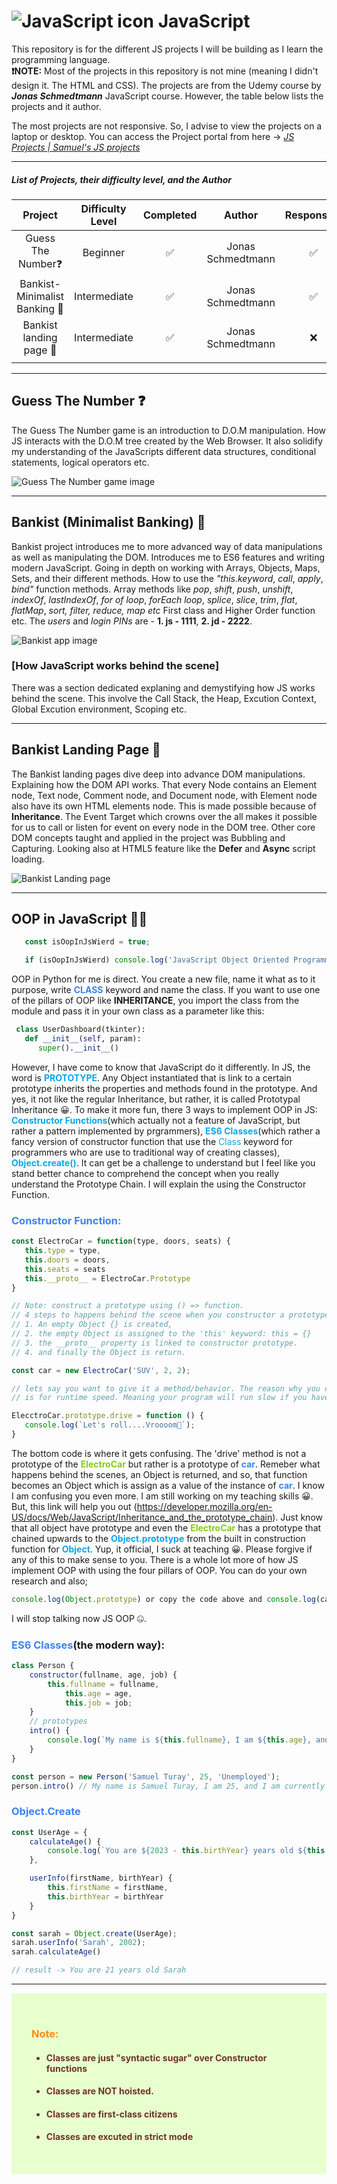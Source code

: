 # ![JavaScript icon](favicon-32x32.png) JavaScript

This repository is for the different JS projects I will be building as I learn the programming language.  
**❗️NOTE:** Most of the projects in this repository is not mine (meaning I didn't design it. The HTML and CSS). The projects are from the Udemy course by  ***Jonas Schmedtmann*** JavaScript course. However, the table below lists the projects and it author.  

The most projects are not responsive. So, I advise to view the projects on a laptop or desktop. You can access the Project portal from here -> *[JS Projects | Samuel's JS projects](https://koigor97.github.io/JS/)*

___

##### List of Projects, their difficulty level, and the Author

|      Project      | Difficulty Level | Completed | Author | Responsive |
|:-----------------:|:----------------:|:---------:|:-------:|:------------:|
|   G‍uess The Number❓    |     Beginner     |     ✅     | Jonas Schmedtmann | ✅ |
|  Bankist-Minimalist Banking 💸  |   Intermediate   |     ✅     | Jonas Schmedtmann | ✅ |
|   Bankist landing page 💸 |   Intermediate   |     ✅     | Jonas Schmedtmann | ❌ |
|                   |                  |           |

___

## Guess The Number ❓

The Guess The Number game is an introduction to D.O.M manipulation. How JS interacts with the D.O.M tree created by the Web Browser. It also solidify my understanding of the JavaScripts different data structures, conditional statements, logical operators etc.

![Guess The Number game image](images/guess-number.webp)
___

## Bankist (Minimalist Banking) 💸

Bankist project introduces me to more advanced way of data manipulations as well as manipulating the DOM. Introduces me to ES6 features and writing modern JavaScript. Going in depth on working with Arrays, Objects, Maps, Sets, and their different methods. How to use the *"this.keyword*,  *call*, *apply*, *bind"* function methods. Array methods like *pop*, *shift*, *push*, *unshift*, *indexOf*, *lastIndexOf*, *for of loop*, *forEach loop*, *splice*, *slice*, *trim*, *flat*, *flatMap*, *sort, filter, reduce, map etc* First class and Higher Order function etc.
The *users* and *login PINs* are - **1. js - 1111**, **2. jd - 2222**.

![Bankist app image](images/bankist.webp)

### [How JavaScript works behind the scene]

There was a section dedicated explaning and demystifying how JS works behind the scene. This involve the Call Stack, the Heap, Excution Context, Global Excution environment, Scoping etc.

___

## Bankist Landing Page 💸

The Bankist landing pages dive deep into advance DOM manipulations. Explaining how the DOM API works. That every Node contains an Element node, Text node, Comment node, and Document node, with Element node also have its own HTML elements node. This is made possible because of **Inheritance**. The Event Target which crowns over the all makes it possible for us to call or listen for event on every node in the DOM tree. Other core DOM concepts taught and applied in the project was Bubbling and Capturing. Looking also at HTML5 feature like the **Defer** and **Async** script loading.

![Bankist Landing page](images/bankist-webpage.webp)

___

## OOP in JavaScript :man_shrugging:

 ```js
    const isOopInJsWierd = true;

    if (isOopInJsWierd) console.log('JavaScript Object Oriented Programming is wierd 😄');
 ```

 OOP in Python for me is direct. You create a new file, name it what as to it purpose, write **<span style="color:#3b82f6">CLASS</span>** keyword and name the class. If you want to use one of the pillars of OOP like __INHERITANCE__, you import the class from the module and pass it in your own class as a parameter like this:

```python
 class UserDashboard(tkinter):
   def __init__(self, param):
      super().__init__()
```

 However, I have come to know that JavaScript do it differently. In JS, the word is **<span style="color:#0ea5e9">PROTOTYPE</span>**. Any Object instantiated that is link to a certain prototype inherits the properties and methods found in the prototype. And yes, it not like the regular Inheritance, but rather, it is called Prototypal Inheritance 😀. To make it more fun, there 3 ways to implement OOP in JS: **<span style="color:#0ea5e9">Constructor Functions</span>**(which actually not a feature of JavaScript, but rather a pattern implemented by prgrammers), **<span style="color:#0ea5e9">ES6 Classes</span>**(which rather a fancy version of constructor function that use the <span style="color:#0ea5e9">Class</span> keyword for programmers who are use to traditional way of creating classes), **<span style="color:#0ea5e9">Object.create()</span>**. It can get be a challenge to understand but I feel like you stand better chance to comprehend the concept when you really understand the Prototype Chain. I will explain the using the Constructor Function.  

### **<span style="color:#3b82f6">Constructor Function:</span>**
```js
const ElectroCar = function(type, doors, seats) {
   this.type = type,
   this.doors = doors,
   this.seats = seats
   this.__proto__ = ElectroCar.Prototype
}

// Note: construct a prototype using () => function.
// 4 steps to happens behind the scene when you constructor a prototype:
// 1. An empty Object {} is created,
// 2. the empty Object is assigned to the 'this' keyword: this = {}
// 3. the __proto__ property is linked to constructor prototype.
// 4. and finally the Object is return.

const car = new ElectroCar('SUV', 2, 2);

// lets say you want to give it a method/behavior. The reason why you can declare a method in the constructor function
// is for runtime speed. Meaning your program will run slow if you have like 1000 Objects. That is where Prototype come into play.

ElecctroCar.prototype.drive = function () {
   console.log(`Let's roll....Vroooom💨`);
}
```

The bottom code is where it gets confusing. The 'drive' method is not a prototype of the **<span style="color:#84cc16">ElectroCar</span>** but rather is a prototype of **<span style="color:#3b82f6">car</span>**. Remeber what happens behind the scenes, an Object is returned, and so, that function becomes an Object which is assign as a value of the instance of **<span style="color:#3b82f6">car</span>**. I know I am confusing you even more. I am still working on my teaching skills 😀. But, this link will help you out (https://developer.mozilla.org/en-US/docs/Web/JavaScript/Inheritance_and_the_prototype_chain). Just know that all object have prototype and even the **<span style="color:#84cc16">ElectroCar</span>** has a prototype that chained upwards to the **<span style="color:#0ea5e9">Object.prototype</span>** from the built in construction function for **<span style="color:#0ea5e9">Object</span>**. Yup, it official, I suck at teaching 😀. Please forgive if any of this to make sense to you. There is a whole lot more of how JS implement OOP with using the four pillars of OOP. You can do your own research and also;

```js
console.log(Object.prototype) or copy the code above and console.log(car.__proto__) and then on the next line console.log(car.__proto__.__proto__); and dig through the output.

```
I will stop talking now JS OOP 🤐.
### **<span style="color:#3b82f6">ES6 Classes</span>**(the modern way):

```js
class Person {
    constructor(fullname, age, job) {
        this.fullname = fullname,
            this.age = age,
            this.job = job;
    }
    // prototypes
    intro() {
        console.log(`My name is ${this.fullname}, I am ${this.age}, and I am currently ${this.job}`);
    }
}

const person = new Person('Samuel Turay', 25, 'Unemployed');
person.intro() // My name is Samuel Turay, I am 25, and I am currently Unemployed
```

### **<span style="color:#3b82f6">Object.Create</span>**

```js
const UserAge = {
    calculateAge() {
        console.log(`You are ${2023 - this.birthYear} years old ${this.firstName}`);
    },

    userInfo(firstName, birthYear) {
        this.firstName = firstName,
        this.birthYear = birthYear
    }
}

const sarah = Object.create(UserAge);
sarah.userInfo('Sarah', 2002);
sarah.calculateAge()

// result -> You are 21 years old Sarah
```

___
<div style="background-color: #E8FFCE; color: #6C3428; padding: 2rem">

### **<span style="color:FD8D14">Note:</span>**
* #### Classes are just "syntactic sugar" over Constructor functions
* #### Classes are NOT hoisted.
* #### Classes are first-class citizens
* #### Classes are excuted in strict mode

</div>